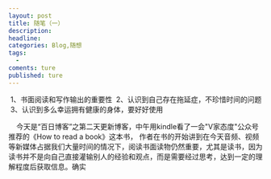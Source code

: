 ```yaml
---
layout: post
title: 随笔（一）
description:
headline:
categories: Blog,随想
tags:
  -
coments: ture
published: ture
---
```

  1、书面阅读和写作输出的重要性
  2、认识到自己存在拖延症，不珍惜时间的问题
  3、认识到多么幸运拥有健康的身体，要好好使用
  
     今天是“百日博客”之第二天更新博客，中午用kindle看了一会"V家态度"公众号推荐的《How to read a book》这本书，
  作者在书的开始讲到在今天音频、视频等新媒体占据我们大量时间的情况下，阅读书面读物仍然重要，尤其是读书，因为
  读书并不是向自己直接灌输别人的经验和观点，而是需要经过思考，达到一定的理解程度后获取信息。确实
  
  
